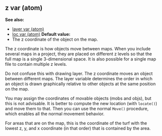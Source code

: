 ## z var (atom)
**See also:**
+   [layer var (atom)](/ref/atom/var/layer.md) 
+   [loc var (atom)](/ref/atom/var/loc.md) <!-- -->
**Default value:**
+   The z coordinate of the object on the map.


The z coordinate is how objects move between maps. When you
include several maps in a project, they are placed on different z levels
so that the full map is a single 3-dimensional space. It is also
possible for a single map file to contain multiple z levels. 

Do
not confuse this with drawing layer. The z coordinate moves an object
between different maps. The layer variable determines the order in which
an object is drawn graphically relative to other objects at the same
position on the map. 

You may assign the coordinates of movable
objects (mobs and objs), but this is not advisable. It is better to
compute the new location (with `locate()`) and move them to that. Then
you can use the normal `Move()` procedure, which enables all the normal
movement behavior. 

For areas that are on the map, this is the
coordinate of the turf with the lowest z, y, and x coordinate (in that
order) that is contained by the area.